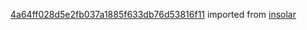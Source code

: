 [4a64ff028d5e2fb037a1885f633db76d53816f11](https://github.com/insolar/insolar/commit/4a64ff028d5e2fb037a1885f633db76d53816f11) imported from [insolar](https://github.com/insolar/insolar)
